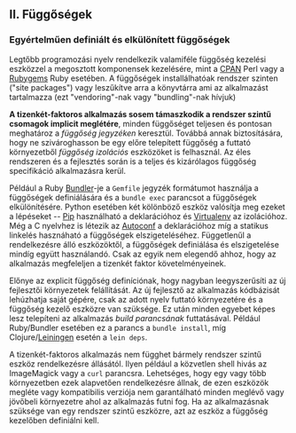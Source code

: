## II. Függőségek
### Egyértelműen definiált és elkülönített függőségek

Legtőbb programozási nyelv rendelkezik valamiféle függőség kezelési eszközzel a megosztott komponensek kezelésére, mint a [CPAN](http://www.cpan.org/) Perl vagy a [Rubygems](http://rubygems.org/) Ruby esetében. A függőségek installálhatóak rendszer szinten ("site packages") vagy leszűkítve arra a könyvtárra ami az alkalmazást tartalmazza (ezt "vendoring"-nak vagy "bundling"-nak hívjuk) 

**A tizenkét-faktoros alkalmazás sosem támaszkodik a rendszer szintű csomagok implicit meglétére**, minden függőséget teljesen és pontosan meghatároz a *függőség jegyzéken* keresztül. Továbbá annak biztosítására, hogy ne szivároghasson be egy előre telepített függőség a futtató környezetből *függőség izolációs* eszközöket is felhasznál. Az éles rendszeren és a fejlesztés során is a teljes és kizárólagos függőség specifikáció alkalmazásra kerül.

Például a Ruby [Bundler](https://bundler.io/)-je a `Gemfile` jegyzék formátumot használja a függőségek definiálására és a `bundle exec` parancsot a függőségek elkülönítésére. Python esetében két kölönböző eszköz valósítja meg ezeket a lépéseket --  [Pip](http://www.pip-installer.org/en/latest/) használható a deklarációhoz és [Virtualenv](http://www.virtualenv.org/en/latest/) az izolációhoz. Még a C nyelvhez is létezik az [Autoconf](http://www.gnu.org/s/autoconf/) a deklarációhoz míg a statikus linkelés hasznáható a függőségek elszigeteléséhez. Függetlenűl a rendelkezésre álló eszközöktől, a függőségek definiálása és elszigetelése mindíg együtt használandó. Csak az egyik nem elegendő ahhoz, hogy az alkalmazás megfeleljen a tizenkét faktor követelményeinek.

Előnye az explicit függőség definíciónak, hogy nagyban leegyszerűsíti az új fejlesztői környezetek felállítását. Az új fejlesztő az alkalmazás kódbázisát lehúzhatja saját gépére, csak az adott nyelv futtató környezetére és a függőség kezelő eszközre van szüksége. Ez után minden egyebet képes lesz telepíteni az alkalmazás *build parancsának* futtatásával. Például Ruby/Bundler esetében ez a parancs a `bundle install`, míg Clojure/[Leiningen](https://github.com/technomancy/leiningen#readme) esetén a `lein deps`.

A tizenkét-faktoros alkalmazás nem függhet bármely rendszer szintű eszköz rendelkezésre állásától. Ilyen például a közvetlen shell hivás az ImageMagick vagy a `curl` parancsra. Lehetséges, hogy egy vagy több környezetben ezek alapvetően rendelkezésre állnak, de ezen eszközök megléte vagy kompatibilis verziója nem garantálható minden meglévő vagy jövőbeli környezetre ahol az alkalmazás futni fog. Ha az alkalmazásnak szüksége van egy rendszer szintű eszközre, azt az eszköz a függőség kezelőben definiálni kell.
